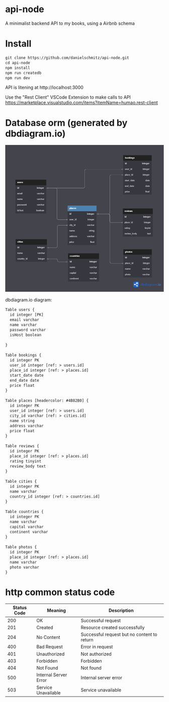 # api-node

A minimalist backend API to my books, using a Airbnb schema

# Install

```
git clone https://github.com/danielschmitz/api-node.git
cd api-node
npm install
npm run createdb
npm run dev
```

API is litening at http://localhost:3000

Use the "Rest Client" VSCode Extension to make calls to API
https://marketplace.visualstudio.com/items?itemName=humao.rest-client

# Database orm (generated by dbdiagram.io)

![](database.png)

dbdiagram.io diagram:
```
Table users {
  id integer [PK]
  email varchar
  name varchar
  password varchar
  isHost boolean
  
}

Table bookings {
  id integer PK
  user_id integer [ref: > users.id]
  place_id integer [ref: > places.id]
  start_date date
  end_date date
  price float
}

Table places [headercolor: #4B82B0] {
  id integer PK
  user_id integer [ref: > users.id]
  city_id varchar [ref: > cities.id]
  name string
  address varchar
  price float
}

Table reviews {
  id integer PK
  place_id integer [ref: > places.id]
  rating tinyint
  review_body text
}

Table cities {
  id integer PK
  name varchar
  country_id integer [ref: > countries.id]
}

Table countries {
  id integer PK
  name varchar
  capital varchar
  continent varchar
}

Table photos {
  id integer PK
  place_id integer [ref: > places.id]
  name varchar
  photo varchar
}
```

# http common status code 

| Status Code | Meaning | Description |
| --- | --- | --- |
| 200 | OK | Successful request |
| 201 | Created | Resource created successfully |
| 204 | No Content | Successful request but no content to return |
| 400 | Bad Request | Error in request |
| 401 | Unauthorized | Not authorized |
| 403 | Forbidden | Forbidden |
| 404 | Not Found | Not found |
| 500 | Internal Server Error | Internal server error |
| 503 | Service Unavailable | Service unavailable |